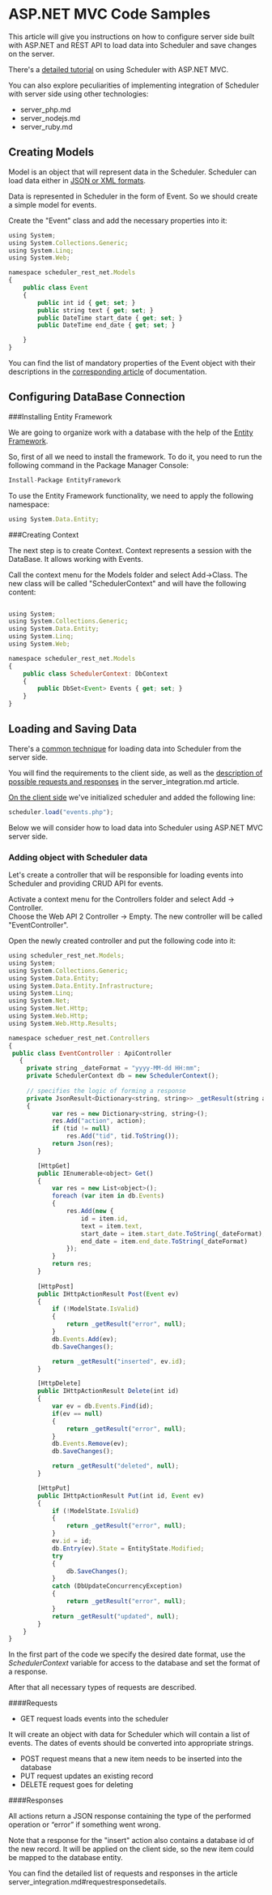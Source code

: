 ASP.NET MVC Code Samples
==================================

This article will give you instructions on how to configure server side built with ASP.NET and REST API to load data into Scheduler and save changes on the server. 

There's a [detailed tutorial](howtostart_dotnet.md) on using Scheduler with ASP.NET MVC.

You can also explore peculiarities of implementing integration of Scheduler with server side using other technologies:

- server_php.md
- server_nodejs.md
- server_ruby.md

Creating Models
-----------------------

Model is an object that will represent data in the Scheduler. Scheduler can load data either in [JSON or XML formats](data_formats.md).

Data is represented in Scheduler in the form of Event. So we should create a simple model for events.

Create the "Event" class and add the necessary properties into it:

~~~js
using System;
using System.Collections.Generic;
using System.Linq;
using System.Web;

namespace scheduler_rest_net.Models
{
    public class Event
    {
        public int id { get; set; }
        public string text { get; set; }
        public DateTime start_date { get; set; }
        public DateTime end_date { get; set; }

    }
}
~~~

You can find the list of mandatory properties of the Event object with their descriptions 
in the [corresponding article](loading_data.md#dataproperties) of documentation.

Configuring DataBase Connection
------------------------------

###Installing Entity Framework

We are going to organize work with a database with the help of the [Entity Framework](http://www.asp.net/entity-framework).

So, first of all we need to install the framework. To do it, you need to run the following command in the Package Manager Console:

~~~js
Install-Package EntityFramework
~~~

To use the Entity Framework functionality, we need to apply the following namespace:

~~~js
using System.Data.Entity;
~~~

###Creating Context

The next step is to create Context. Context represents a session with the DataBase. It allows working with Events.

Call the context menu for the Models folder and select Add->Class. The new class will be called "SchedulerContext" and will have the following content:

~~~js

using System;
using System.Collections.Generic;
using System.Data.Entity;
using System.Linq;
using System.Web;

namespace scheduler_rest_net.Models
{
    public class SchedulerContext: DbContext
    {
        public DbSet<Event> Events { get; set; }
    }
}
~~~

Loading and Saving Data
-------------------------

There's a [common technique](server_integration.md#technique) for loading data into Scheduler from the server side.

You will find the requirements to the client side,
as well as the [description of possible requests and responses](server_integration.md#requestresponsedetails)
in the server_integration.md article.

[On the client side](server_integration.md#technique) we've initialized scheduler and added the following line:

~~~js
scheduler.load("events.php");
~~~


Below we will consider how to load data into Scheduler using ASP.NET MVC server side.

<h3 id="scheduler_data">Adding object with Scheduler data</h3>

Let's create a controller that will be responsible for loading events into Scheduler and providing CRUD API for events.

Activate a context menu for the Controllers folder and select Add -> Controller.<br>
Choose the Web API 2 Controller -> Empty. The new controller will be called "EventController".

Open the newly created controller and put the following code into it:

~~~js
using scheduler_rest_net.Models;
using System;
using System.Collections.Generic;
using System.Data.Entity;
using System.Data.Entity.Infrastructure;
using System.Linq;
using System.Net;
using System.Net.Http;
using System.Web.Http;
using System.Web.Http.Results;

namespace scheduer_rest_net.Controllers
{
 public class EventController : ApiController
   {
     private string _dateFormat = "yyyy-MM-dd HH:mm";
     private SchedulerContext db = new SchedulerContext();
		
     // specifies the logic of forming a response
     private JsonResult<Dictionary<string, string>> _getResult(string action, int? tid)
     {
            var res = new Dictionary<string, string>();
            res.Add("action", action);
            if (tid != null)
                res.Add("tid", tid.ToString());
            return Json(res);
        }

        [HttpGet]
        public IEnumerable<object> Get()
        {
            var res = new List<object>();
            foreach (var item in db.Events)
            {
                res.Add(new {
                    id = item.id,
                    text = item.text,
                    start_date = item.start_date.ToString(_dateFormat),
                    end_date = item.end_date.ToString(_dateFormat)
                });
            }
            return res;
        }
        
        [HttpPost]
        public IHttpActionResult Post(Event ev)
        {
            if (!ModelState.IsValid)
            {
                return _getResult("error", null);
            }
            db.Events.Add(ev);
            db.SaveChanges();

            return _getResult("inserted", ev.id);
        }

        [HttpDelete]
        public IHttpActionResult Delete(int id)
        {
            var ev = db.Events.Find(id);
            if(ev == null)
            {
                return _getResult("error", null);
            }
            db.Events.Remove(ev);
            db.SaveChanges();

            return _getResult("deleted", null);
        }

        [HttpPut]
        public IHttpActionResult Put(int id, Event ev)
        {
            if (!ModelState.IsValid)
            {
                return _getResult("error", null);
            }
            ev.id = id;
            db.Entry(ev).State = EntityState.Modified;
            try
            {
                db.SaveChanges();
            }
            catch (DbUpdateConcurrencyException)
            {
                return _getResult("error", null);
            }
            return _getResult("updated", null);
        }
    }
}
~~~

In the first part of the code we specify the desired date format, use the *SchedulerContext* variable for access to the database and set the format of a response.

After that all necessary types of requests are described.

####Requests

- GET request loads events into the scheduler

It will create an object with data for Scheduler which will contain a list of events. The dates of events should be converted into appropriate strings.

- POST request means that a new item needs to be inserted into the database
- PUT request updates an existing record 
- DELETE request goes for deleting

####Responses

All actions return a JSON response containing the type of the performed operation or “error” if something went wrong. 

Note that a response for the "insert" action also contains a database id of the new record. 
It will be applied on the client side, so the new item could be mapped to the database entity. 

You can find the detailed list of requests and responses in the article server_integration.md#requestresponsedetails.